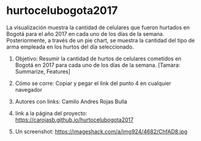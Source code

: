 # hurtocelubogota2017
La visualización muestra la cantidad de celulares que fueron hurtados en Bogotá para el año 2017 en cada uno de los días de la semana. Posteriormente, a través de un pie chart, se muestra la cantidad del tipo de arma empleada en los hurtos del día seleccionado.

1) Objetivo:
Resumir la cantidad de hurtos de celulares cometidos en Bogotá en 2017 para cada uno de los días de la semana. [Tamara: Summarize, Features]

2) Cómo se corre:
Copiar y pegar el link del punto 4 en cualquier navegador

3) Autores con links:
Camilo Andres Rojas Bulla

4) link a la página del proyecto:
https://carojasb.github.io/hurtocelubogota2017

4) Un screenshot:
https://imageshack.com/a/img924/4682/ChfAD8.jpg
